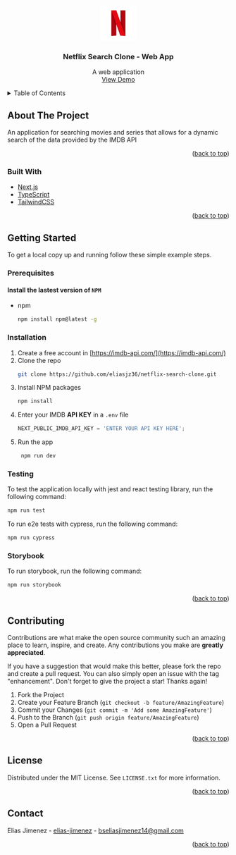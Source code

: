 <!-- PROJECT LOGO -->
<br />
<div align="center">
  <img src="./public/favicon.svg" alt="Logo" width="80" height="80">

  <h3 align="center">Netflix Search Clone - Web App</h3>

  <p align="center">
    A web application
    <br />
    <a href="https://netflix-eliasjz36.vercel.app/">View Demo</a>
  </p>
</div>

<!-- TABLE OF CONTENTS -->
<details>
  <summary>Table of Contents</summary>
  <ol>
    <li>
      <a href="#about-the-project">About The Project</a>
      <ul>
        <li><a href="#built-with">Built With</a></li>
      </ul>
    </li>
    <li>
      <a href="#getting-started">Getting Started</a>
      <ul>
        <li><a href="#prerequisites">Prerequisites</a></li>
        <li><a href="#installation">Installation</a></li>
        <li><a href="#testing">Testing</a></li>
        <li><a href="#storybook">Storybook</a></li>
      </ul>
    </li>
    <li><a href="#contributing">Contributing</a></li>
    <li><a href="#license">License</a></li>
    <li><a href="#contact">Contact</a></li>
  </ol>
</details>

<!-- ABOUT THE PROJECT -->

## About The Project

An application for searching movies and series that allows for a dynamic search of the data provided by the IMDB API

<p align="right">(<a href="#top">back to top</a>)</p>

### Built With

- [Next.js](https://nextjs.org/)
- [TypeScript](https://www.typescriptlang.org/)
- [TailwindCSS](https://tailwindcss.com/)

<p align="right">(<a href="#top">back to top</a>)</p>

<!-- GETTING STARTED -->

## Getting Started

To get a local copy up and running follow these simple example steps.

### Prerequisites

#### Install the lastest version of `NPM`

- npm
  ```sh
  npm install npm@latest -g
  ```

### Installation

1. Create a free account in [https://imdb-api.com/](https://imdb-api.com/)
2. Clone the repo
   ```sh
   git clone https://github.com/eliasjz36/netflix-search-clone.git
   ```
3. Install NPM packages
   ```sh
   npm install
   ```
4. Enter your IMDB **API KEY** in a `.env` file
   ```js
   NEXT_PUBLIC_IMDB_API_KEY = 'ENTER YOUR API KEY HERE';
   ```
5. Run the app
   ```sh
    npm run dev
   ```

### Testing

To test the application locally with jest and react testing library, run the following command:

```sh
npm run test
```

To run e2e tests with cypress, run the following command:

```sh
npm run cypress
```

### Storybook

To run storybook, run the following command:

```sh
npm run storybook
```

<p align="right">(<a href="#top">back to top</a>)</p>

<!-- CONTRIBUTING -->

## Contributing

Contributions are what make the open source community such an amazing place to learn, inspire, and create. Any contributions you make are **greatly appreciated**.

If you have a suggestion that would make this better, please fork the repo and create a pull request. You can also simply open an issue with the tag "enhancement". Don't forget to give the project a star! Thanks again!

1. Fork the Project
2. Create your Feature Branch (`git checkout -b feature/AmazingFeature`)
3. Commit your Changes (`git commit -m 'Add some AmazingFeature'`)
4. Push to the Branch (`git push origin feature/AmazingFeature`)
5. Open a Pull Request

<p align="right">(<a href="#top">back to top</a>)</p>

<!-- LICENSE -->

## License

Distributed under the MIT License. See `LICENSE.txt` for more information.

<p align="right">(<a href="#top">back to top</a>)</p>

<!-- CONTACT -->

## Contact

Elias Jimenez - [elias-jimenez](https://www.linkedin.com/in/elias-jimenez/) - bseliasjimenez14@gmail.com

<p align="right">(<a href="#top">back to top</a>)</p>
